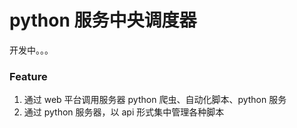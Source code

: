 # python 服务中央调度器

开发中。。。

### Feature

1. 通过 web 平台调用服务器 python 爬虫、自动化脚本、python 服务
2. 通过 python 服务器，以 api 形式集中管理各种脚本
